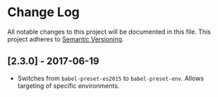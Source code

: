 # Change Log

All notable changes to this project will be documented in this file.
This project adheres to [Semantic Versioning](http://semver.org/).

## [2.3.0] - 2017-06-19

* Switches from `babel-preset-es2015` to `babel-preset-env`.
  Allows targeting of specific environments.
